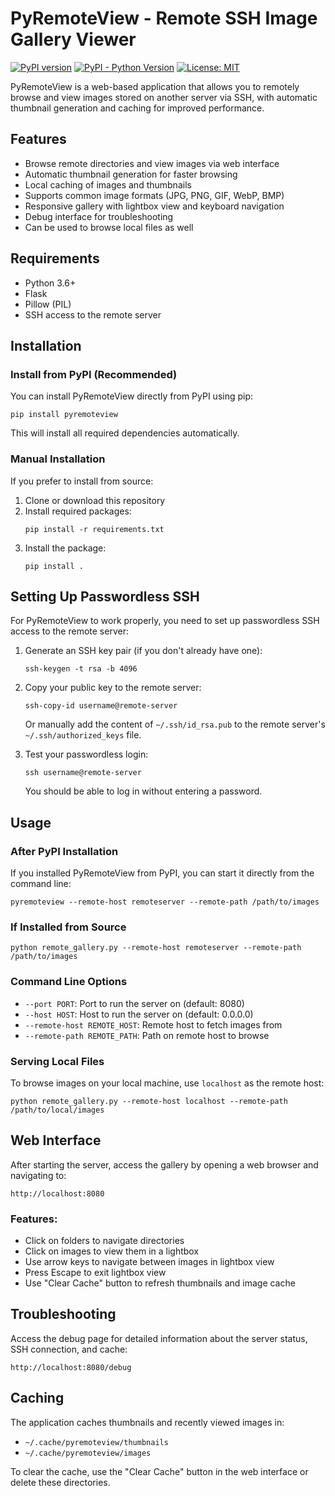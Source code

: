 # PyRemoteView - Remote SSH Image Gallery Viewer

[![PyPI version](https://badge.fury.io/py/pyremoteview.svg)](https://badge.fury.io/py/pyremoteview)
[![PyPI - Python Version](https://img.shields.io/pypi/pyversions/pyremoteview)](https://pypi.org/project/pyremoteview/)
[![License: MIT](https://img.shields.io/badge/License-MIT-yellow.svg)](https://opensource.org/licenses/MIT)

PyRemoteView is a web-based application that allows you to remotely browse and view images stored on another server via SSH, with automatic thumbnail generation and caching for improved performance.

## Features

- Browse remote directories and view images via web interface
- Automatic thumbnail generation for faster browsing
- Local caching of images and thumbnails
- Supports common image formats (JPG, PNG, GIF, WebP, BMP)
- Responsive gallery with lightbox view and keyboard navigation
- Debug interface for troubleshooting
- Can be used to browse local files as well

## Requirements

- Python 3.6+
- Flask
- Pillow (PIL)
- SSH access to the remote server

## Installation

### Install from PyPI (Recommended)

You can install PyRemoteView directly from PyPI using pip:

```
pip install pyremoteview
```

This will install all required dependencies automatically.

### Manual Installation

If you prefer to install from source:

1. Clone or download this repository
2. Install required packages:
   ```
   pip install -r requirements.txt
   ```
3. Install the package:
   ```
   pip install .
   ```

## Setting Up Passwordless SSH

For PyRemoteView to work properly, you need to set up passwordless SSH access to the remote server:

1. Generate an SSH key pair (if you don't already have one):
   ```
   ssh-keygen -t rsa -b 4096
   ```

2. Copy your public key to the remote server:
   ```
   ssh-copy-id username@remote-server
   ```
   Or manually add the content of `~/.ssh/id_rsa.pub` to the remote server's `~/.ssh/authorized_keys` file.

3. Test your passwordless login:
   ```
   ssh username@remote-server
   ```
   You should be able to log in without entering a password.

## Usage

### After PyPI Installation

If you installed PyRemoteView from PyPI, you can start it directly from the command line:

```
pyremoteview --remote-host remoteserver --remote-path /path/to/images
```

### If Installed from Source

```
python remote_gallery.py --remote-host remoteserver --remote-path /path/to/images
```

### Command Line Options

- `--port PORT`: Port to run the server on (default: 8080)
- `--host HOST`: Host to run the server on (default: 0.0.0.0)
- `--remote-host REMOTE_HOST`: Remote host to fetch images from
- `--remote-path REMOTE_PATH`: Path on remote host to browse

### Serving Local Files

To browse images on your local machine, use `localhost` as the remote host:

```
python remote_gallery.py --remote-host localhost --remote-path /path/to/local/images
```

## Web Interface

After starting the server, access the gallery by opening a web browser and navigating to:

```
http://localhost:8080
```

### Features:

- Click on folders to navigate directories
- Click on images to view them in a lightbox
- Use arrow keys to navigate between images in lightbox view
- Press Escape to exit lightbox view
- Use "Clear Cache" button to refresh thumbnails and image cache

## Troubleshooting

Access the debug page for detailed information about the server status, SSH connection, and cache:

```
http://localhost:8080/debug
```

## Caching

The application caches thumbnails and recently viewed images in:
- `~/.cache/pyremoteview/thumbnails`
- `~/.cache/pyremoteview/images`

To clear the cache, use the "Clear Cache" button in the web interface or delete these directories.
